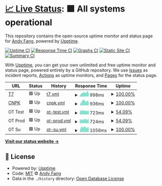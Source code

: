 # [📈 Live Status](https://ajaxsys.github.io/upptime): <!--live status--> **🟩 All systems operational**

This repository contains the open-source uptime monitor and status page for [Andy Fang](https://ajaxsys.github.io/upptime), powered by [Upptime](https://github.com/upptime/upptime).

[![Uptime CI](https://github.com/ajaxsys/upptime/workflows/Uptime%20CI/badge.svg)](https://github.com/ajaxsys/upptime/actions?query=workflow%3A%22Uptime+CI%22)
[![Response Time CI](https://github.com/ajaxsys/upptime/workflows/Response%20Time%20CI/badge.svg)](https://github.com/ajaxsys/upptime/actions?query=workflow%3A%22Response+Time+CI%22)
[![Graphs CI](https://github.com/ajaxsys/upptime/workflows/Graphs%20CI/badge.svg)](https://github.com/ajaxsys/upptime/actions?query=workflow%3A%22Graphs+CI%22)
[![Static Site CI](https://github.com/ajaxsys/upptime/workflows/Static%20Site%20CI/badge.svg)](https://github.com/ajaxsys/upptime/actions?query=workflow%3A%22Static+Site+CI%22)
[![Summary CI](https://github.com/ajaxsys/upptime/workflows/Summary%20CI/badge.svg)](https://github.com/ajaxsys/upptime/actions?query=workflow%3A%22Summary+CI%22)

With [Upptime](https://upptime.js.org), you can get your own unlimited and free uptime monitor and status page, powered entirely by a GitHub repository. We use [Issues](https://github.com/ajaxsys/upptime/issues) as incident reports, [Actions](https://github.com/ajaxsys/upptime/actions) as uptime monitors, and [Pages](https://ajaxsys.github.io/upptime) for the status page.

<!--start: status pages-->
<!-- This summary is generated by Upptime (https://github.com/upptime/upptime) -->
<!-- Do not edit this manually, your changes will be overwritten -->
<!-- prettier-ignore -->
| URL | Status | History | Response Time | Uptime |
| --- | ------ | ------- | ------------- | ------ |
| <img alt="" src="https://icons.duckduckgo.com/ip3/www.trip7.co.jp.ico" height="13"> [T7](https://www.trip7.co.jp/api/hotel_company/get/1) | 🟩 Up | [t7.yml](https://github.com/ajaxsys/upptime/commits/HEAD/history/t7.yml) | <details><summary><img alt="Response time graph" src="./graphs/t7/response-time-week.png" height="20"> 998ms</summary><br><a href="https://ajaxsys.github.io/upptime/history/t7"><img alt="Response time 895" src="https://img.shields.io/endpoint?url=https%3A%2F%2Fraw.githubusercontent.com%2Fajaxsys%2Fupptime%2FHEAD%2Fapi%2Ft7%2Fresponse-time.json"></a><br><a href="https://ajaxsys.github.io/upptime/history/t7"><img alt="24-hour response time 870" src="https://img.shields.io/endpoint?url=https%3A%2F%2Fraw.githubusercontent.com%2Fajaxsys%2Fupptime%2FHEAD%2Fapi%2Ft7%2Fresponse-time-day.json"></a><br><a href="https://ajaxsys.github.io/upptime/history/t7"><img alt="7-day response time 998" src="https://img.shields.io/endpoint?url=https%3A%2F%2Fraw.githubusercontent.com%2Fajaxsys%2Fupptime%2FHEAD%2Fapi%2Ft7%2Fresponse-time-week.json"></a><br><a href="https://ajaxsys.github.io/upptime/history/t7"><img alt="30-day response time 945" src="https://img.shields.io/endpoint?url=https%3A%2F%2Fraw.githubusercontent.com%2Fajaxsys%2Fupptime%2FHEAD%2Fapi%2Ft7%2Fresponse-time-month.json"></a><br><a href="https://ajaxsys.github.io/upptime/history/t7"><img alt="1-year response time 897" src="https://img.shields.io/endpoint?url=https%3A%2F%2Fraw.githubusercontent.com%2Fajaxsys%2Fupptime%2FHEAD%2Fapi%2Ft7%2Fresponse-time-year.json"></a></details> | <details><summary><a href="https://ajaxsys.github.io/upptime/history/t7">100.00%</a></summary><a href="https://ajaxsys.github.io/upptime/history/t7"><img alt="All-time uptime 95.15%" src="https://img.shields.io/endpoint?url=https%3A%2F%2Fraw.githubusercontent.com%2Fajaxsys%2Fupptime%2FHEAD%2Fapi%2Ft7%2Fuptime.json"></a><br><a href="https://ajaxsys.github.io/upptime/history/t7"><img alt="24-hour uptime 100.00%" src="https://img.shields.io/endpoint?url=https%3A%2F%2Fraw.githubusercontent.com%2Fajaxsys%2Fupptime%2FHEAD%2Fapi%2Ft7%2Fuptime-day.json"></a><br><a href="https://ajaxsys.github.io/upptime/history/t7"><img alt="7-day uptime 100.00%" src="https://img.shields.io/endpoint?url=https%3A%2F%2Fraw.githubusercontent.com%2Fajaxsys%2Fupptime%2FHEAD%2Fapi%2Ft7%2Fuptime-week.json"></a><br><a href="https://ajaxsys.github.io/upptime/history/t7"><img alt="30-day uptime 100.00%" src="https://img.shields.io/endpoint?url=https%3A%2F%2Fraw.githubusercontent.com%2Fajaxsys%2Fupptime%2FHEAD%2Fapi%2Ft7%2Fuptime-month.json"></a><br><a href="https://ajaxsys.github.io/upptime/history/t7"><img alt="1-year uptime 86.19%" src="https://img.shields.io/endpoint?url=https%3A%2F%2Fraw.githubusercontent.com%2Fajaxsys%2Fupptime%2FHEAD%2Fapi%2Ft7%2Fuptime-year.json"></a></details>
| <img alt="" src="https://icons.duckduckgo.com/ip3/www.conepoke.com.ico" height="13"> [CNPK](https://www.conepoke.com/api/Commodity/count/all) | 🟩 Up | [cnpk.yml](https://github.com/ajaxsys/upptime/commits/HEAD/history/cnpk.yml) | <details><summary><img alt="Response time graph" src="./graphs/cnpk/response-time-week.png" height="20"> 936ms</summary><br><a href="https://ajaxsys.github.io/upptime/history/cnpk"><img alt="Response time 962" src="https://img.shields.io/endpoint?url=https%3A%2F%2Fraw.githubusercontent.com%2Fajaxsys%2Fupptime%2FHEAD%2Fapi%2Fcnpk%2Fresponse-time.json"></a><br><a href="https://ajaxsys.github.io/upptime/history/cnpk"><img alt="24-hour response time 732" src="https://img.shields.io/endpoint?url=https%3A%2F%2Fraw.githubusercontent.com%2Fajaxsys%2Fupptime%2FHEAD%2Fapi%2Fcnpk%2Fresponse-time-day.json"></a><br><a href="https://ajaxsys.github.io/upptime/history/cnpk"><img alt="7-day response time 936" src="https://img.shields.io/endpoint?url=https%3A%2F%2Fraw.githubusercontent.com%2Fajaxsys%2Fupptime%2FHEAD%2Fapi%2Fcnpk%2Fresponse-time-week.json"></a><br><a href="https://ajaxsys.github.io/upptime/history/cnpk"><img alt="30-day response time 930" src="https://img.shields.io/endpoint?url=https%3A%2F%2Fraw.githubusercontent.com%2Fajaxsys%2Fupptime%2FHEAD%2Fapi%2Fcnpk%2Fresponse-time-month.json"></a><br><a href="https://ajaxsys.github.io/upptime/history/cnpk"><img alt="1-year response time 951" src="https://img.shields.io/endpoint?url=https%3A%2F%2Fraw.githubusercontent.com%2Fajaxsys%2Fupptime%2FHEAD%2Fapi%2Fcnpk%2Fresponse-time-year.json"></a></details> | <details><summary><a href="https://ajaxsys.github.io/upptime/history/cnpk">100.00%</a></summary><a href="https://ajaxsys.github.io/upptime/history/cnpk"><img alt="All-time uptime 91.46%" src="https://img.shields.io/endpoint?url=https%3A%2F%2Fraw.githubusercontent.com%2Fajaxsys%2Fupptime%2FHEAD%2Fapi%2Fcnpk%2Fuptime.json"></a><br><a href="https://ajaxsys.github.io/upptime/history/cnpk"><img alt="24-hour uptime 100.00%" src="https://img.shields.io/endpoint?url=https%3A%2F%2Fraw.githubusercontent.com%2Fajaxsys%2Fupptime%2FHEAD%2Fapi%2Fcnpk%2Fuptime-day.json"></a><br><a href="https://ajaxsys.github.io/upptime/history/cnpk"><img alt="7-day uptime 100.00%" src="https://img.shields.io/endpoint?url=https%3A%2F%2Fraw.githubusercontent.com%2Fajaxsys%2Fupptime%2FHEAD%2Fapi%2Fcnpk%2Fuptime-week.json"></a><br><a href="https://ajaxsys.github.io/upptime/history/cnpk"><img alt="30-day uptime 100.00%" src="https://img.shields.io/endpoint?url=https%3A%2F%2Fraw.githubusercontent.com%2Fajaxsys%2Fupptime%2FHEAD%2Fapi%2Fcnpk%2Fuptime-month.json"></a><br><a href="https://ajaxsys.github.io/upptime/history/cnpk"><img alt="1-year uptime 88.41%" src="https://img.shields.io/endpoint?url=https%3A%2F%2Fraw.githubusercontent.com%2Fajaxsys%2Fupptime%2FHEAD%2Fapi%2Fcnpk%2Fuptime-year.json"></a></details>
| <img alt="" src="https://icons.duckduckgo.com/ip3/null.ico" height="13"> OT Test | 🟩 Up | [ot-test.yml](https://github.com/ajaxsys/upptime/commits/HEAD/history/ot-test.yml) | <details><summary><img alt="Response time graph" src="./graphs/ot-test/response-time-week.png" height="20"> 723ms</summary><br><a href="https://ajaxsys.github.io/upptime/history/ot-test"><img alt="Response time 751" src="https://img.shields.io/endpoint?url=https%3A%2F%2Fraw.githubusercontent.com%2Fajaxsys%2Fupptime%2FHEAD%2Fapi%2Fot-test%2Fresponse-time.json"></a><br><a href="https://ajaxsys.github.io/upptime/history/ot-test"><img alt="24-hour response time 730" src="https://img.shields.io/endpoint?url=https%3A%2F%2Fraw.githubusercontent.com%2Fajaxsys%2Fupptime%2FHEAD%2Fapi%2Fot-test%2Fresponse-time-day.json"></a><br><a href="https://ajaxsys.github.io/upptime/history/ot-test"><img alt="7-day response time 723" src="https://img.shields.io/endpoint?url=https%3A%2F%2Fraw.githubusercontent.com%2Fajaxsys%2Fupptime%2FHEAD%2Fapi%2Fot-test%2Fresponse-time-week.json"></a><br><a href="https://ajaxsys.github.io/upptime/history/ot-test"><img alt="30-day response time 728" src="https://img.shields.io/endpoint?url=https%3A%2F%2Fraw.githubusercontent.com%2Fajaxsys%2Fupptime%2FHEAD%2Fapi%2Fot-test%2Fresponse-time-month.json"></a><br><a href="https://ajaxsys.github.io/upptime/history/ot-test"><img alt="1-year response time 751" src="https://img.shields.io/endpoint?url=https%3A%2F%2Fraw.githubusercontent.com%2Fajaxsys%2Fupptime%2FHEAD%2Fapi%2Fot-test%2Fresponse-time-year.json"></a></details> | <details><summary><a href="https://ajaxsys.github.io/upptime/history/ot-test">54.09%</a></summary><a href="https://ajaxsys.github.io/upptime/history/ot-test"><img alt="All-time uptime 80.61%" src="https://img.shields.io/endpoint?url=https%3A%2F%2Fraw.githubusercontent.com%2Fajaxsys%2Fupptime%2FHEAD%2Fapi%2Fot-test%2Fuptime.json"></a><br><a href="https://ajaxsys.github.io/upptime/history/ot-test"><img alt="24-hour uptime 63.37%" src="https://img.shields.io/endpoint?url=https%3A%2F%2Fraw.githubusercontent.com%2Fajaxsys%2Fupptime%2FHEAD%2Fapi%2Fot-test%2Fuptime-day.json"></a><br><a href="https://ajaxsys.github.io/upptime/history/ot-test"><img alt="7-day uptime 54.09%" src="https://img.shields.io/endpoint?url=https%3A%2F%2Fraw.githubusercontent.com%2Fajaxsys%2Fupptime%2FHEAD%2Fapi%2Fot-test%2Fuptime-week.json"></a><br><a href="https://ajaxsys.github.io/upptime/history/ot-test"><img alt="30-day uptime 47.00%" src="https://img.shields.io/endpoint?url=https%3A%2F%2Fraw.githubusercontent.com%2Fajaxsys%2Fupptime%2FHEAD%2Fapi%2Fot-test%2Fuptime-month.json"></a><br><a href="https://ajaxsys.github.io/upptime/history/ot-test"><img alt="1-year uptime 80.61%" src="https://img.shields.io/endpoint?url=https%3A%2F%2Fraw.githubusercontent.com%2Fajaxsys%2Fupptime%2FHEAD%2Fapi%2Fot-test%2Fuptime-year.json"></a></details>
| <img alt="" src="https://icons.duckduckgo.com/ip3/null.ico" height="13"> OT Prod | 🟩 Up | [ot-prod.yml](https://github.com/ajaxsys/upptime/commits/HEAD/history/ot-prod.yml) | <details><summary><img alt="Response time graph" src="./graphs/ot-prod/response-time-week.png" height="20"> 724ms</summary><br><a href="https://ajaxsys.github.io/upptime/history/ot-prod"><img alt="Response time 727" src="https://img.shields.io/endpoint?url=https%3A%2F%2Fraw.githubusercontent.com%2Fajaxsys%2Fupptime%2FHEAD%2Fapi%2Fot-prod%2Fresponse-time.json"></a><br><a href="https://ajaxsys.github.io/upptime/history/ot-prod"><img alt="24-hour response time 808" src="https://img.shields.io/endpoint?url=https%3A%2F%2Fraw.githubusercontent.com%2Fajaxsys%2Fupptime%2FHEAD%2Fapi%2Fot-prod%2Fresponse-time-day.json"></a><br><a href="https://ajaxsys.github.io/upptime/history/ot-prod"><img alt="7-day response time 724" src="https://img.shields.io/endpoint?url=https%3A%2F%2Fraw.githubusercontent.com%2Fajaxsys%2Fupptime%2FHEAD%2Fapi%2Fot-prod%2Fresponse-time-week.json"></a><br><a href="https://ajaxsys.github.io/upptime/history/ot-prod"><img alt="30-day response time 710" src="https://img.shields.io/endpoint?url=https%3A%2F%2Fraw.githubusercontent.com%2Fajaxsys%2Fupptime%2FHEAD%2Fapi%2Fot-prod%2Fresponse-time-month.json"></a><br><a href="https://ajaxsys.github.io/upptime/history/ot-prod"><img alt="1-year response time 727" src="https://img.shields.io/endpoint?url=https%3A%2F%2Fraw.githubusercontent.com%2Fajaxsys%2Fupptime%2FHEAD%2Fapi%2Fot-prod%2Fresponse-time-year.json"></a></details> | <details><summary><a href="https://ajaxsys.github.io/upptime/history/ot-prod">54.09%</a></summary><a href="https://ajaxsys.github.io/upptime/history/ot-prod"><img alt="All-time uptime 80.62%" src="https://img.shields.io/endpoint?url=https%3A%2F%2Fraw.githubusercontent.com%2Fajaxsys%2Fupptime%2FHEAD%2Fapi%2Fot-prod%2Fuptime.json"></a><br><a href="https://ajaxsys.github.io/upptime/history/ot-prod"><img alt="24-hour uptime 63.37%" src="https://img.shields.io/endpoint?url=https%3A%2F%2Fraw.githubusercontent.com%2Fajaxsys%2Fupptime%2FHEAD%2Fapi%2Fot-prod%2Fuptime-day.json"></a><br><a href="https://ajaxsys.github.io/upptime/history/ot-prod"><img alt="7-day uptime 54.09%" src="https://img.shields.io/endpoint?url=https%3A%2F%2Fraw.githubusercontent.com%2Fajaxsys%2Fupptime%2FHEAD%2Fapi%2Fot-prod%2Fuptime-week.json"></a><br><a href="https://ajaxsys.github.io/upptime/history/ot-prod"><img alt="30-day uptime 47.00%" src="https://img.shields.io/endpoint?url=https%3A%2F%2Fraw.githubusercontent.com%2Fajaxsys%2Fupptime%2FHEAD%2Fapi%2Fot-prod%2Fuptime-month.json"></a><br><a href="https://ajaxsys.github.io/upptime/history/ot-prod"><img alt="1-year uptime 80.62%" src="https://img.shields.io/endpoint?url=https%3A%2F%2Fraw.githubusercontent.com%2Fajaxsys%2Fupptime%2FHEAD%2Fapi%2Fot-prod%2Fuptime-year.json"></a></details>
| <img alt="" src="https://icons.duckduckgo.com/ip3/null.ico" height="13"> OT Su | 🟩 Up | [ot-su.yml](https://github.com/ajaxsys/upptime/commits/HEAD/history/ot-su.yml) | <details><summary><img alt="Response time graph" src="./graphs/ot-su/response-time-week.png" height="20"> 1056ms</summary><br><a href="https://ajaxsys.github.io/upptime/history/ot-su"><img alt="Response time 1510" src="https://img.shields.io/endpoint?url=https%3A%2F%2Fraw.githubusercontent.com%2Fajaxsys%2Fupptime%2FHEAD%2Fapi%2Fot-su%2Fresponse-time.json"></a><br><a href="https://ajaxsys.github.io/upptime/history/ot-su"><img alt="24-hour response time 993" src="https://img.shields.io/endpoint?url=https%3A%2F%2Fraw.githubusercontent.com%2Fajaxsys%2Fupptime%2FHEAD%2Fapi%2Fot-su%2Fresponse-time-day.json"></a><br><a href="https://ajaxsys.github.io/upptime/history/ot-su"><img alt="7-day response time 1056" src="https://img.shields.io/endpoint?url=https%3A%2F%2Fraw.githubusercontent.com%2Fajaxsys%2Fupptime%2FHEAD%2Fapi%2Fot-su%2Fresponse-time-week.json"></a><br><a href="https://ajaxsys.github.io/upptime/history/ot-su"><img alt="30-day response time 1062" src="https://img.shields.io/endpoint?url=https%3A%2F%2Fraw.githubusercontent.com%2Fajaxsys%2Fupptime%2FHEAD%2Fapi%2Fot-su%2Fresponse-time-month.json"></a><br><a href="https://ajaxsys.github.io/upptime/history/ot-su"><img alt="1-year response time 1510" src="https://img.shields.io/endpoint?url=https%3A%2F%2Fraw.githubusercontent.com%2Fajaxsys%2Fupptime%2FHEAD%2Fapi%2Fot-su%2Fresponse-time-year.json"></a></details> | <details><summary><a href="https://ajaxsys.github.io/upptime/history/ot-su">100.00%</a></summary><a href="https://ajaxsys.github.io/upptime/history/ot-su"><img alt="All-time uptime 99.61%" src="https://img.shields.io/endpoint?url=https%3A%2F%2Fraw.githubusercontent.com%2Fajaxsys%2Fupptime%2FHEAD%2Fapi%2Fot-su%2Fuptime.json"></a><br><a href="https://ajaxsys.github.io/upptime/history/ot-su"><img alt="24-hour uptime 100.00%" src="https://img.shields.io/endpoint?url=https%3A%2F%2Fraw.githubusercontent.com%2Fajaxsys%2Fupptime%2FHEAD%2Fapi%2Fot-su%2Fuptime-day.json"></a><br><a href="https://ajaxsys.github.io/upptime/history/ot-su"><img alt="7-day uptime 100.00%" src="https://img.shields.io/endpoint?url=https%3A%2F%2Fraw.githubusercontent.com%2Fajaxsys%2Fupptime%2FHEAD%2Fapi%2Fot-su%2Fuptime-week.json"></a><br><a href="https://ajaxsys.github.io/upptime/history/ot-su"><img alt="30-day uptime 100.00%" src="https://img.shields.io/endpoint?url=https%3A%2F%2Fraw.githubusercontent.com%2Fajaxsys%2Fupptime%2FHEAD%2Fapi%2Fot-su%2Fuptime-month.json"></a><br><a href="https://ajaxsys.github.io/upptime/history/ot-su"><img alt="1-year uptime 99.61%" src="https://img.shields.io/endpoint?url=https%3A%2F%2Fraw.githubusercontent.com%2Fajaxsys%2Fupptime%2FHEAD%2Fapi%2Fot-su%2Fuptime-year.json"></a></details>

<!--end: status pages-->

[**Visit our status website →**](https://ajaxsys.github.io/upptime)

## 📄 License

- Powered by: [Upptime](https://github.com/upptime/upptime)
- Code: [MIT](./LICENSE) © [Andy Fang](https://ajaxsys.github.io/upptime)
- Data in the `./history` directory: [Open Database License](https://opendatacommons.org/licenses/odbl/1-0/)
